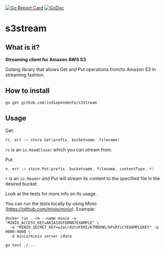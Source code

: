 [![Go Report Card](https://goreportcard.com/badge/github.com/indiependente/s3stream)](https://goreportcard.com/report/github.com/indiependente/s3stream)
[![GoDoc](https://godoc.org/github.com/indiependente/s3stream?status.svg)](https://godoc.org/github.com/indiependente/s3stream)
# s3stream

## What is it?
**Streaming client for Amazon AWS S3**

Golang library that allows Get and Put operations from/to Amazon S3 in streaming fashion.

## How to install

```
go get github.com/indiependente/s3stream
```

## Usage

Get:
```go
rc, err := store.Get(prefix, bucketname, filename)
```

`rc` is an `io.ReadCloser` which you can stream from.

Put:

```go
n, err := store.Put(prefix, bucketname, filename, contentType, r)
```

`r` is an `io.Reader` and Put will stream its content to the specified file in the desired bucket.

Look at the tests for more info on its usage.

You can run the tests locally by using Minio (https://github.com/minio/minio).
Example:
```shell
docker run --rm --name minio -e "MINIO_ACCESS_KEY=AKIAIOSFODNN7EXAMPLE" \
  -e "MINIO_SECRET_KEY=wJalrXUtnFEMI/K7MDENG/bPxRfiCYEXAMPLEKEY" -p 9000:9000 \
  -d minio/minio server /data
  
go test ./...
```
